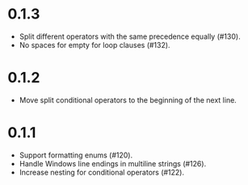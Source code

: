 # 0.1.3

* Split different operators with the same precedence equally (#130).
* No spaces for empty for loop clauses (#132).

# 0.1.2

* Move split conditional operators to the beginning of the next line.

# 0.1.1

* Support formatting enums (#120).
* Handle Windows line endings in multiline strings (#126).
* Increase nesting for conditional operators (#122).